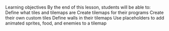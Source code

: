 Learning objectives
By the end of this lesson, students will be able to:
Define what tiles and tilemaps are
Create tilemaps for their programs
Create their own custom tiles
Define walls in their tilemaps
Use placeholders to add animated sprites, food, and enemies to a tilemap
